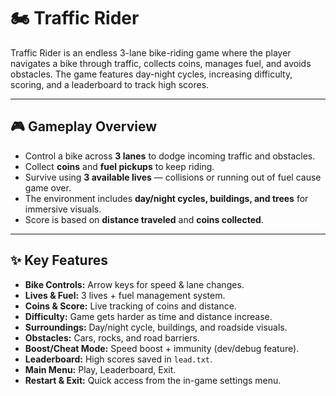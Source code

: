 # 🏍️ Traffic Rider 

Traffic Rider is an endless 3-lane bike-riding game where the player navigates a bike through traffic, collects coins, manages fuel, and avoids obstacles. The game features day-night cycles, increasing difficulty, scoring, and a leaderboard to track high scores.

---

## 🎮 Gameplay Overview
- Control a bike across **3 lanes** to dodge incoming traffic and obstacles.  
- Collect **coins** and **fuel pickups** to keep riding.  
- Survive using **3 available lives** — collisions or running out of fuel cause game over.  
- The environment includes **day/night cycles, buildings, and trees** for immersive visuals.  
- Score is based on **distance traveled** and **coins collected**.  

---

## ✨ Key Features
- **Bike Controls:** Arrow keys for speed & lane changes.  
- **Lives & Fuel:** 3 lives + fuel management system.  
- **Coins & Score:** Live tracking of coins and distance.  
- **Difficulty:** Game gets harder as time and distance increase.  
- **Surroundings:** Day/night cycle, buildings, and roadside visuals.  
- **Obstacles:** Cars, rocks, and road barriers.  
- **Boost/Cheat Mode:** Speed boost + immunity (dev/debug feature).  
- **Leaderboard:** High scores saved in `lead.txt`.  
- **Main Menu:** Play, Leaderboard, Exit.  
- **Restart & Exit:** Quick access from the in-game settings menu.  
